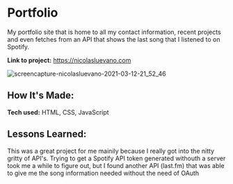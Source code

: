 # Portfolio
My portfolio site that is home to all my contact information, recent projects and even fetches from an API that shows the last song that I listened to on Spotify.

**Link to project:** https://nicolasluevano.com

![screencapture-nicolasluevano-2021-03-12-21_52_46](https://user-images.githubusercontent.com/64442298/111020826-64c95980-837d-11eb-8190-53a137013555.png)

## How It's Made:

**Tech used:** HTML, CSS, JavaScript 


## Lessons Learned:

This was a great project for me mainily because I really got into the nitty gritty of API's. Trying to get a Spotify API token generated withouth a server took me a while to figure out, but I found another API (last.fm) that was able to give me the song information needed without the need of OAuth

